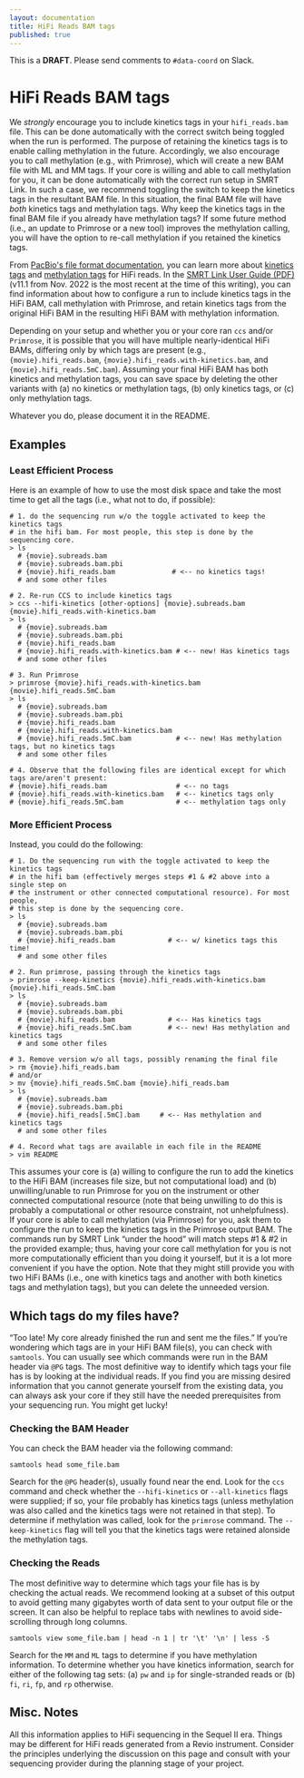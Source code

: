```yaml
---
layout: documentation
title: HiFi Reads BAM tags
published: true
---
```


<!--
NOTE: For testing, set `published:` to `true`. Leave it set to `false` when
      committing changes until we're ready to launch this page.
-->

This is a **DRAFT**. Please send comments to `#data-coord` on Slack.

# HiFi Reads BAM tags

We _strongly_ encourage you to include kinetics tags in your `hifi_reads.bam`
file. This can be done automatically with the correct switch being toggled when
the run is performed. The purpose of retaining the kinetics tags is to enable
calling methylation in the future. Accordingly, we also encourage you to call
methylation (e.g., with Primrose), which will create a new BAM file with ML and
MM tags. If your core is willing and able to call methylation for you, it can be
done automatically with the correct run setup in SMRT Link. In such a case, we
recommend toggling the switch to keep the kinetics tags in the resultant BAM
file. In this situation, the final BAM file will have _both_ kinetics tags and
methylation tags. Why keep the kinetics tags in the final BAM file if you
already have methylation tags? If some future method (i.e., an update to
Primrose or a new tool) improves the methylation calling, you will have the
option to re-call methylation if you retained the kinetics tags.

From [PacBio's file format documentation](https://pacbiofileformats.readthedocs.io/en/12.0/),
you can learn more about
[kinetics tags](https://pacbiofileformats.readthedocs.io/en/12.0/BAM.html#use-of-read-tags-for-hifi-per-read-base-kinetic-information)
and [methylation tags](https://pacbiofileformats.readthedocs.io/en/12.0/BAM.html#use-of-read-tags-for-per-read-base-base-modifications)
for HiFi reads. In the
[SMRT Link User Guide (PDF)](https://www.pacb.com/wp-content/uploads/SMRT_Link_User_Guide_v11.1.pdf)
(v11.1 from Nov. 2022 is the most recent at the time of this writing), you can
find information about how to configure a run to include kinetics tags in the
HiFi BAM, call methylation with Primrose, and retain kinetics tags from the
original HiFi BAM in the resulting HiFi BAM with methylation information.

Depending on your setup and whether you or your core ran `ccs` and/or
`Primrose`, it is possible that you will have multiple nearly-identical HiFi
BAMs, differing only by which tags are present (e.g., `{movie}.hifi_reads.bam`,
`{movie}.hifi_reads.with-kinetics.bam`, and `{movie}.hifi_reads.5mC.bam`).
Assuming your final HiFi BAM has both kinetics and methylation tags, you can
save space by deleting the other variants with (a) no kinetics or methylation
tags, (b) only kinetics tags, or (c) only methylation tags.

Whatever you do, please document it in the README.

## Examples

### Least Efficient Process

Here is an example of how to use the most disk space and take the most time to
get all the tags (i.e., what not to do, if possible):
```shell
# 1. do the sequencing run w/o the toggle activated to keep the kinetics tags
# in the hifi bam. For most people, this step is done by the sequencing core.
> ls
  # {movie}.subreads.bam
  # {movie}.subreads.bam.pbi
  # {movie}.hifi_reads.bam              # <-- no kinetics tags!
  # and some other files

# 2. Re-run CCS to include kinetics tags
> ccs --hifi-kinetics [other-options] {movie}.subreads.bam {movie}.hifi_reads.with-kinetics.bam
> ls
  # {movie}.subreads.bam
  # {movie}.subreads.bam.pbi
  # {movie}.hifi_reads.bam
  # {movie}.hifi_reads.with-kinetics.bam # <-- new! Has kinetics tags
  # and some other files

# 3. Run Primrose
> primrose {movie}.hifi_reads.with-kinetics.bam {movie}.hifi_reads.5mC.bam
> ls
  # {movie}.subreads.bam
  # {movie}.subreads.bam.pbi
  # {movie}.hifi_reads.bam
  # {movie}.hifi_reads.with-kinetics.bam
  # {movie}.hifi_reads.5mC.bam           # <-- new! Has methylation tags, but no kinetics tags
  # and some other files

# 4. Observe that the following files are identical except for which tags are/aren't present:
# {movie}.hifi_reads.bam                 # <-- no tags
# {movie}.hifi_reads.with-kinetics.bam   # <-- kinetics tags only
# {movie}.hifi_reads.5mC.bam             # <-- methylation tags only
```

### More Efficient Process

Instead, you could do the following:
```shell
# 1. Do the sequencing run with the toggle activated to keep the kinetics tags
# in the hifi bam (effectively merges steps #1 & #2 above into a single step on
# the instrument or other connected computational resource). For most people,
# this step is done by the sequencing core.
> ls
  # {movie}.subreads.bam
  # {movie}.subreads.bam.pbi
  # {movie}.hifi_reads.bam             # <-- w/ kinetics tags this time!
  # and some other files

# 2. Run primrose, passing through the kinetics tags
> primrose --keep-kinetics {movie}.hifi_reads.with-kinetics.bam {movie}.hifi_reads.5mC.bam
> ls
  # {movie}.subreads.bam
  # {movie}.subreads.bam.pbi
  # {movie}.hifi_reads.bam             # <-- Has kinetics tags
  # {movie}.hifi_reads.5mC.bam         # <-- new! Has methylation and kinetics tags
  # and some other files

# 3. Remove version w/o all tags, possibly renaming the final file
> rm {movie}.hifi_reads.bam
# and/or
> mv {movie}.hifi_reads.5mC.bam {movie}.hifi_reads.bam
> ls
  # {movie}.subreads.bam
  # {movie}.subreads.bam.pbi
  # {movie}.hifi_reads[.5mC].bam     # <-- Has methylation and kinetics tags
  # and some other files

# 4. Record what tags are available in each file in the README
> vim README
```

This assumes your core is (a) willing to configure the run to add the kinetics
to the HiFi BAM (increases file size, but not computational load) and (b)
unwilling/unable to run Primrose for you on the instrument or other connected
computational resource (note that being unwilling to do this is probably a
computational or other resource constraint, not unhelpfulness). If your core is
able to call methylation (via Primrose) for you, ask them to configure the run
to keep the kinetics tags in the Primrose output BAM. The commands run by SMRT
Link &ldquo;under the hood&rdquo; will match steps #1 &amp; #2 in the provided
example; thus, having your core call methylation for you is not more
computationally efficient than you doing it yourself, but it is a lot more
convenient if you have the option. Note that they might still provide you with
two HiFi BAMs (i.e., one with kinetics tags and another with both kinetics tags
and methylation tags), but you can delete the unneeded version.

## Which tags do my files have?

&ldquo;Too late! My core already finished the run and sent me the files.&rdquo;
If you&rsquo;re wondering which tags are in your HiFi BAM file(s), you can check
with `samtools`. You can usually see which commands were run in the BAM header
via `@PG` tags. The most definitive way to identify which tags your file has is
by looking at the individual reads. If you find you are missing desired
information that you cannot generate yourself from the existing data, you can
always ask your core if they still have the needed prerequisites from your
sequencing run. You might get lucky!

### Checking the BAM Header

You can check the BAM header via the following command:
```shell
samtools head some_file.bam
```
Search for the `@PG` header(s), usually found near the end. Look for the `ccs`
command and check whether the `--hifi-kinetics` or `--all-kinetics` flags were
supplied; if so, your file probably has kinetics tags (unless methylation was
also called and the kinetics tags were not retained in that step). To determine
if methylation was called, look for the `primrose` command. The
`--keep-kinetics` flag will tell you that the kinetics tags were retained
alonside the methylation tags.

### Checking the Reads

The most definitive way to determine which tags your file has is by checking
the actual reads. We recommend looking at a subset of this output to avoid
getting many gigabytes worth of data sent to your output file or the screen. It
can also be helpful to replace tabs with newlines to avoid side-scrolling
through long columns.
```shell
samtools view some_file.bam | head -n 1 | tr '\t' '\n' | less -S
```
Search for the `MM` and `ML` tags to determine if you have methylation
information. To determine whether you have kinetics information, search for
either of the following tag sets: (a) `pw` and `ip` for single-stranded reads or
(b) `fi`, `ri`, `fp`, and `rp` otherwise.

## Misc. Notes

All this information applies to HiFi sequencing in the Sequel II era. Things may
be different for HiFi reads generated from a Revio instrument. Consider the
principles underlying the discussion on this page and consult with your
sequencing provider during the planning stage of your project.

